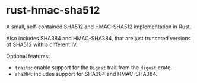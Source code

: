 # rust-hmac-sha512

A small, self-contained SHA512 and HMAC-SHA512 implementation in Rust.

Also includes SHA384 and HMAC-SHA384, that are just truncated versions of SHA512 with a different IV.

Optional features:

* `traits`: enable support for the `Digest` trait from the `digest` crate.
* `sha384`: includes support for SHA384 and HMAC-SHA384.